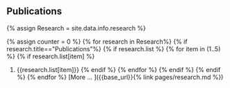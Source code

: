 ## Publications

{% assign Research = site.data.info.research %}

{% assign counter = 0 %}
{% for research in Research%}
{% if research.title=="Publications"%}
{% if research.list %}
{% for item in (1..5) %}
{% if research.list[item] %}
1. {{research.list[item]}}
{% endif %}
{% endfor %}
{% endif %}
{% endif %}
{% endfor %}
 [More ... ]({{base_url}}{% link pages/research.md %})